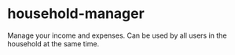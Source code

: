 # household-manager
 Manage your income and expenses. Can be used by all users in the household at the same time.
